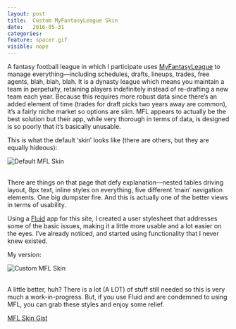 ```yaml
---
layout: post
title:  Custom MyFantasyLeague Skin
date:   2016-05-31
categories:
feature: spacer.gif
visible: nope
---
```

A fantasy football league in which I participate uses [MyFantasyLeague](http://home.myfantasyleague.com/) to manage everything—including schedules, drafts, lineups, trades, free agents, blah, blah, blah. It is a dynasty league which means you maintain a team in perpetuity, retaining players indefinitely instead of re-drafting a new team each year. Because this requires more robust data since there’s an added element of time (trades for draft picks two years away are common), it’s a fairly niche market so options are slim. MFL appears to actually be the best solution but their app, while very thorough in terms of data, is designed is so poorly that it’s basically unusable.

This is what the default ‘skin’ looks like (there are others, but they are equally hideous):

![Default MFL Skin]({{site.blog_img_path}}2016/mfl_default.jpg)

<br>There are things on that page that defy explanation—nested tables driving layout, 8px text, inline styles on everything, five different ‘main’ navigation elements. One big dumpster fire. And this is actually one of the better views in terms of usability.

Using a [Fluid](http://fluidapp.com/) app for this site, I created a user stylesheet that addresses some of the basic issues, making it a little more usable and a lot easier on the eyes. I’ve already noticed, and started using functionality that I never knew existed.

My version:

![Custom MFL Skin]({{site.blog_img_path}}2016/mfl_skin.jpg)

<br>A little better, huh? There is a lot (A LOT) of stuff still needed so this is very much a work-in-progress. But, if you use Fluid and are condemned to using MFL, you can grab these styles and enjoy some relief.

[MFL Skin Gist](https://gist.github.com/kyleruane/18a19605d9acb85078b28b1e089dce69)
